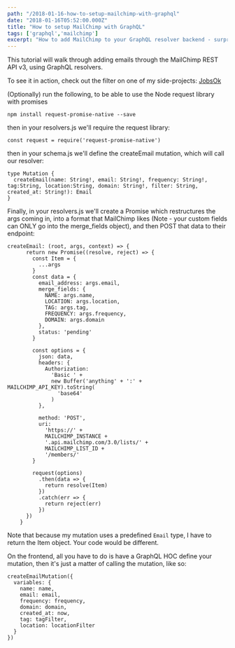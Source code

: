 ```yaml
---
path: "/2018-01-16-how-to-setup-mailchimp-with-graphql"
date: "2018-01-16T05:52:00.000Z"
title: "How to setup MailChimp with GraphQL"
tags: ['graphql','mailchimp']
excerpt: "How to add MailChimp to your GraphQL resolver backend - surprisingly easy to do!"
---
```


This tutorial will walk through adding emails through the MailChimp REST API v3,
using GraphQL resolvers.

To see it in action, check out the filter on one of my side-projects:
[JobsOk](https://www.JobsOk.io)

(Optionally) run the following, to be able to use the Node request library with
promises

```
npm install request-promise-native --save
```

then in your resolvers.js we'll require the request library:

```
const request = require('request-promise-native')
```

then in your schema.js we'll define the createEmail mutation, which will call
our resolver:

```
type Mutation {
  createEmail(name: String!, email: String!, frequency: String!, tag:String, location:String, domain: String!, filter: String, created_at: String!): Email
}
```

Finally, in your resolvers.js we'll create a Promise which restructures the args
coming in, into a format that MailChimp likes (Note - your custom fields can
ONLY go into the merge_fields object), and then POST that data to their
endpoint:

```
createEmail: (root, args, context) => {
      return new Promise((resolve, reject) => {
        const Item = {
          ...args
        }
        const data = {
          email_address: args.email,
          merge_fields: {
            NAME: args.name,
            LOCATION: args.location,
            TAG: args.tag,
            FREQUENCY: args.frequency,
            DOMAIN: args.domain
          },
          status: 'pending'
        }

        const options = {
          json: data,
          headers: {
            Authorization:
              'Basic ' +
              new Buffer('anything' + ':' + MAILCHIMP_API_KEY).toString(
                'base64'
              )
          },

          method: 'POST',
          uri:
            'https://' +
            MAILCHIMP_INSTANCE +
            '.api.mailchimp.com/3.0/lists/' +
            MAILCHIMP_LIST_ID +
            '/members/'
        }

        request(options)
          .then(data => {
            return resolve(Item)
          })
          .catch(err => {
            return reject(err)
          })
      })
    }
```

Note that because my mutation uses a predefined `Email` type, I have to return
the Item object. Your code would be different.

On the frontend, all you have to do is have a GraphQL HOC define your mutation,
then it's just a matter of calling the mutation, like so:

```
createEmailMutation({
  variables: {
    name: name,
    email: email,
    frequency: frequency,
    domain: domain,
    created_at: now,
    tag: tagFilter,
    location: locationFilter
  }
})
```
